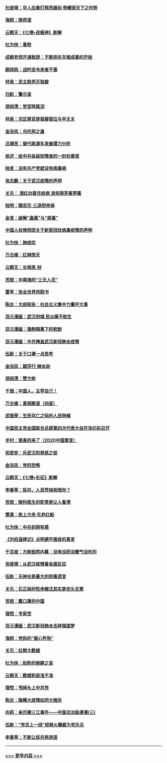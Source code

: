 #### [杜彼得：华人应悬灯照亮跟前 卷幔观天下之时势](../pages/nsc993/n11874822.md?t=02172302) 
#### [海网：换将谣](../pages/nsc993/n11873712.md?t=02172302) 
#### [云鹤天：《七律▪送瘟神》新解](../pages/nsc993/n11873598.md?t=02172302) 
#### [吐为快：春愁](../pages/nsc993/n11872801.md?t=02172302) 
#### [成都老师开课致辞：不能把冬天唱成春的开始](../pages/nsc993/n11872653.md?t=02172302) 
#### [颜纯钩：战时态令来者不善](../pages/nsc993/n11872011.md?t=02172302) 
#### [林泉：民主联邦灭独裁](../pages/nsc993/n11870998.md?t=02172302) 
#### [归航：警示录](../pages/nsc993/n11870963.md?t=02172302) 
#### [郑纯清：党官鸣冤词](../pages/nsc993/n11870938.md?t=02172302) 
#### [林泉：灾区换官是狼替狼位与羊无关](../pages/nsc993/n11870896.md?t=02172302) 
#### [金浴凤：乌托邦之蛊](../pages/nsc993/n11870879.md?t=02172302) 
#### [吕锡民：替代能源车发展潜力分析](../pages/nsc993/n11870656.md?t=02172302) 
#### [徐济：给中共各级知情者的一封劝善信](../pages/nsc993/n11868561.md?t=02172302) 
#### [陆言：没有共产党就没有病毒祸](../pages/nsc993/n11868232.md?t=02172302) 
#### [张志鹏：关于武汉疫情的声明](../pages/nsc993/n11867182.md?t=02172302) 
#### [关乐： 漂红向善克疫病 良知萌芽春笋蓬](../pages/nsc993/n11865710.md?t=02172302) 
#### [陆明：蝶恋花‧三退把命保](../pages/nsc993/n11865673.md?t=02172302) 
#### [金言：破解“蛊毒”与“病毒”](../pages/nsc993/n11864103.md?t=02172302) 
#### [中国人权律师团关于新型冠状病毒疫情的声明](../pages/nsc993/n11864249.md?t=02172302) 
#### [吐为快：肺疫叹](../pages/nsc993/n11864027.md?t=02172302) 
#### [万古缘：红祸惊天](../pages/nsc993/n11864079.md?t=02172302) 
#### [云鹤天：长相思‧封](../pages/nsc993/n11864006.md?t=02172302) 
#### [苦胆：中南海的“三无人员”](../pages/nsc993/n11862997.md?t=02172302) 
#### [雷亭：告全世界同胞书](../pages/nsc993/n11862572.md?t=02172302) 
#### [陈达：大疫昭告：社会主义集中力量坏大事](../pages/nsc993/n11859419.md?t=02172302) 
#### [双元漫画：武汉封城 民众痛不欲生](../pages/nsc993/n11859287.md?t=02172302) 
#### [双元漫画：强制隔离下的悲剧](../pages/nsc993/n11859244.md?t=02172302) 
#### [双元漫画：中共掩盖武汉新冠肺炎疫情](../pages/nsc993/n11858249.md?t=02172302) 
#### [伍新：关于口罩一点思考](../pages/nsc993/n11859195.md?t=02172302) 
#### [金浴凤：踏莎行‧肺炎劫](../pages/nsc993/n11858227.md?t=02172302) 
#### [郑纯清：赞方彬](../pages/nsc993/n11856803.md?t=02172302) 
#### [千瑞；中国人，主宰自己！](../pages/nsc993/n11856793.md?t=02172302) 
#### [万古缘：真相歌谣（四首）](../pages/nsc993/n11856263.md?t=02172302) 
#### [武振荣：生死存亡之际的人民呐喊](../pages/nsc993/n11856256.md?t=02172302) 
#### [中国民主党全国联合总部第四次代表大会在洛杉矶召开](../pages/nsc993/n11856344.md?t=02172302) 
#### [羊村：狼真的来了（2020中国寓言）](../pages/nsc993/n11856229.md?t=02172302) 
#### [祝君安：斥武汉的邪恶之徒](../pages/nsc993/n11855861.md?t=02172302) 
#### [金浴凤：党的恐怖](../pages/nsc993/n11855849.md?t=02172302) 
#### [云鹤天：《七律▪长征》新解](../pages/nsc993/n11855479.md?t=02172302) 
#### [李春草：妖共，人民凭啥相信你？](../pages/nsc993/n11855196.md?t=02172302) 
#### [苦胆：眼科医生的职责是让人看清](../pages/nsc993/n11853840.md?t=02172302) 
#### [慧真：欲上方舟 先弃红船](../pages/nsc993/n11853483.md?t=02172302) 
#### [吐为快：中共封网有感](../pages/nsc993/n11852575.md?t=02172302) 
#### [《刘伯温碑记》点明避开瘟疫的真言](../pages/nsc993/n11852128.md?t=02172302) 
#### [千百度：方舱医院内幕：没电没药没暖气没吃的](../pages/nsc993/n11850211.md?t=02172302) 
#### [张彼得：从武汉疫情看各国反应](../pages/nsc993/n11850102.md?t=02172302) 
#### [伍新：无神论是最大的阴毒谎言](../pages/nsc993/n11846129.md?t=02172302) 
#### [关乐：石正丽的性命赌注其实是空头支票](../pages/nsc993/n11846109.md?t=02172302) 
#### [苦胆：戴口罩的中国](../pages/nsc993/n11845576.md?t=02172302) 
#### [理悟：专家苦](../pages/nsc993/n11845564.md?t=02172302) 
#### [双元漫画：武汉新冠肺炎击碎强国梦](../pages/nsc993/n11843320.md?t=02172302) 
#### [海网：党妈的“瘟心怀抱”](../pages/nsc993/n11840740.md?t=02172302) 
#### [关乐：红朝大数据](../pages/nsc993/n11840675.md?t=02172302) 
#### [吐为快：赵粉的肺腑之哀](../pages/nsc993/n11840618.md?t=02172302) 
#### [云鹤天：数据到底准不准](../pages/nsc993/n11840325.md?t=02172302) 
#### [理悟：甩掉头上中共党](../pages/nsc993/n11838826.md?t=02172302) 
#### [陈达：隐瞒大疫情如同大暗杀](../pages/nsc993/n11838771.md?t=02172302) 
#### [向莉：亲历建三江事件——中国法治路漫漫(三)](../pages/nsc993/n11831825.md?t=02172302) 
#### [伍新：“党员上一线”视频火爆最为党乐见](../pages/nsc993/n11838200.md?t=02172302) 
#### [李春草：不能让妖共再逍遥](../pages/nsc993/n11838102.md?t=02172302) 

----
#### [ >>> 更早内容 <<< ](../indexes/nsc993-earlier.md)
